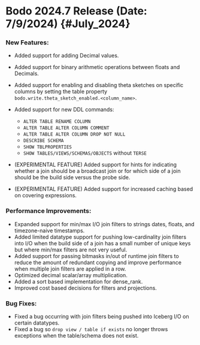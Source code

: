 Bodo 2024.7 Release (Date: 7/9/2024) {#July_2024}
=====================================

### New Features:

* Added support for adding Decimal values.
* Added support for binary arithmetic operations between floats and Decimals.
* Added support for enabling and disabling theta sketches on specific columns by setting the table property `bodo.write.theta_sketch_enabled.<column_name>`.
* Added support for new DDL commands:
    * `ALTER TABLE RENAME COLUMN`
    * `ALTER TABLE ALTER COLUMN COMMENT`
    * `ALTER TABLE ALTER COLUMN DROP NOT NULL`
    * `DESCRIBE SCHEMA`
    * `SHOW TBLPROPERTIES`
    * `SHOW TABLES/VIEWS/SCHEMAS/OBJECTS` without `TERSE`

* (EXPERIMENTAL FEATURE) Added support for hints for indicating whether a join should be a broadcast join or for which side of a join should be the build side versus the probe side.
* (EXPERIMENTAL FEATURE) Added support for increased caching based on covering expressions.


### Performance Improvements:

* Expanded support for min/max I/O join filters to strings dates, floats, and timezone-naive timestamps.
* Added limited datatype support for pushing low-cardinality join filters into I/O when the build side of a join has a small number of unique keys but where min/max filters are not very useful.
* Added support for passing bitmasks in/out of runtime join filters to reduce the amount of redundant copying and improve performance when multiple join filters are applied in a row.
* Optimized decimal scalar/array multiplication.
* Added a sort based implementation for dense_rank.
* Improved cost based decisions for filters and projections.


### Bug Fixes:

* Fixed a bug occurring with join filters being pushed into Iceberg I/O on certain datatypes.
* Fixed a bug so `drop view / table if exists` no longer throws exceptions when the table/schema does not exist.
